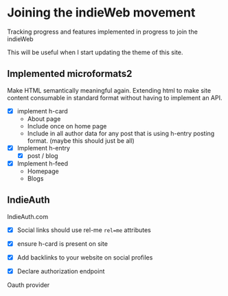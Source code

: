 # Joining the indieWeb movement

Tracking progress and features implemented in progress to join the indieWeb

This will be useful when I start updating the theme of this site.

## Implemented microformats2

Make HTML semantically meaningful again. Extending html to make site content consumable in standard format without having to implement an API.

- [x] implement h-card
  - About page
  - Include once on home page
  - Include in all author data for any post that is using h-entry posting format. (maybe this should just be all)
- [x] Implement h-entry
    - [x] post / blog
- [x] Implement h-feed
  - Homepage
  - Blogs

## IndieAuth

IndieAuth.com
- [x] Social links should use rel-me `rel=me` attributes
- [x] ensure h-card is present on site 
- [x] Add backlinks to your website on social profiles
- [x] Declare authorization endpoint


Oauth provider